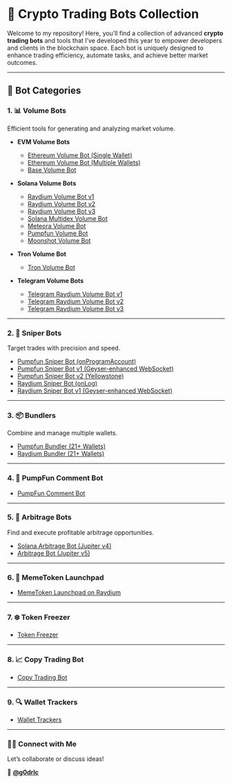 

# 🚀 **Crypto Trading Bots Collection**  
Welcome to my repository! Here, you’ll find a collection of advanced **crypto trading bots** and tools that I’ve developed this year to empower developers and clients in the blockchain space. Each bot is uniquely designed to enhance trading efficiency, automate tasks, and achieve better market outcomes.  

---

## 📂 **Bot Categories**  

### 1. 📊 **Volume Bots**  
Efficient tools for generating and analyzing market volume.  

- **EVM Volume Bots**  
  - [Ethereum Volume Bot (Single Wallet)](https://github.com/black-rustx/Ether-Volume-Bot-v1)  
  - [Ethereum Volume Bot (Multiple Wallets)](https://github.com/black-rustx/Ether-Volume-Bot-v2)  
  - [Base Volume Bot](https://github.com/your-repo/base-volume-bot)  

- **Solana Volume Bots**  
  - [Raydium Volume Bot v1](https://github.com/black-rustx/RaydiumVolumeBot-v1)  
  - [Raydium Volume Bot v2](https://github.com/black-rustx/RaydiumVolumeBot-v2)  
  - [Raydium Volume Bot v3](https://github.com/black-rustx/RaydiumVolumeBot-v3)  
  - [Solana Multidex Volume Bot](https://github.com/black-rustx/Solana-MultiDex-Volume-Bot)  
  - [Meteora Volume Bot](https://github.com/black-rustx/Meteora-Volume-Bot)  
  - [Pumpfun Volume Bot](https://github.com/black-rustx/PumpFun-Volume-Bot)  
  - [Moonshot Volume Bot](https://github.com/black-rustx/Moonshot-Volume-Bot)  

- **Tron Volume Bot**  
  - [Tron Volume Bot](https://github.com/black-rustx/Tron-Volume-Bot)  

- **Telegram Volume Bots**  
  - [Telegram Raydium Volume Bot v1](https://github.com/black-rustx/Tg-Raydium-Volume-Booster-v1)  
  - [Telegram Raydium Volume Bot v2](https://github.com/black-rustx/Tg-Raydium-Volume-Booster-v2)  
  - [Telegram Raydium Volume Bot v3](https://github.com/black-rustx/Tg-Solana-Volume-Booster-v3)  

---

### 2. 🎯 **Sniper Bots**  
Target trades with precision and speed.  

- [Pumpfun Sniper Bot (onProgramAccount)](https://github.com/black-rustx/PumpFun-Sniper-Bot)  
- [Pumpfun Sniper Bot v1 (Geyser-enhanced WebSocket)](https://github.com/black-rustx/PumpFun-Sniper-Bot-v1)  
- [Pumpfun Sniper Bot v2 (Yellowstone)](https://github.com/black-rustx/PumpFun-Sniper-Bot-v2)  
- [Raydium Sniper Bot (onLog)](https://github.com/black-rustx/Tg-Raydium-Sniper-Bot)  
- [Raydium Sniper Bot v1 (Geyser-enhanced WebSocket)](https://github.com/black-rustx/Raydium-Sniper-Bot-v1)  

---

### 3. 📦 **Bundlers**  
Combine and manage multiple wallets.  

- [Pumpfun Bundler (21+ Wallets)](https://github.com/black-rustx/PumpFun-Bundler)  
- [Raydium Bundler (21+ Wallets)](https://github.com/black-rustx/Raydium-Bundler)  

---

### 4. 💬 **PumpFun Comment Bot**  
- [PumpFun Comment Bot](https://github.com/black-rustx/PumpFun-Comment-Bot)  

---

### 5. 🔄 **Arbitrage Bots**  
Find and execute profitable arbitrage opportunities.  

- [Solana Arbitrage Bot (Jupiter v4)](https://github.com/black-rustx/Solana-Arbitrage-Bot)  
- [Arbitrage Bot (Jupiter v5)](https://github.com/black-rustx/Arbitrage-Jupter-v5-Bot)  

---

### 6. 🎉 **MemeToken Launchpad**  
- [MemeToken Launchpad on Raydium](https://github.com/black-rustx/Memetoken-Launcher)  

---

### 7. ❄️ **Token Freezer**  
- [Token Freezer](https://github.com/black-rustx/Token-Freezer)  

---

### 8. 📈 **Copy Trading Bot**  
- [Copy Trading Bot](https://github.com/black-rustx/Copy-Trading-Bot)  

---

### 9. 🔍 **Wallet Trackers**  
- [Wallet Trackers](https://github.com/your-repo/wallet-trackers)  

---

### 👨‍💻 **Connect with Me**  
Let’s collaborate or discuss ideas!  

💼 **[@g0drlc](https://t.me/g0drlc)**  
